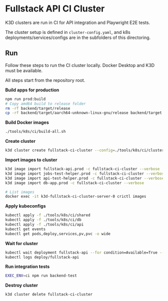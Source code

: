 # Fullstack API CI Cluster

K3D clusters are run in CI for API integration and Playwright E2E tests.

The cluster setup is defined in `cluster-config.yaml`, and k8s deployments/services/configs are in the subfolders of this directoring.

## Run

Follow these steps to run the CI cluster locally. Docker Desktop and K3D must be available.

All steps start from the repository root.

**Build apps for production**

```bash
npm run prod:build
# Copy amd64 build to release folder
rm -rf backend/target/release
cp -rf backend/target/aarch64-unknown-linux-gnu/release backend/target
```

**Build Docker images**

```bash
./tools/k8s/ci/build-all.sh
```

**Create cluster**

```bash
k3d cluster create fullstack-ci-cluster --config=./tools/k8s/ci/cluster-config.yaml
```

**Import images to cluster**

```bash
k3d image import fullstack-api.prod -c fullstack-ci-cluster --verbose
k3d image import jobs-test-helper.prod -c fullstack-ci-cluster --verbose
k3d image import api-test-helper.prod -c fullstack-ci-cluster --verbose
k3d image import db-app.prod -c fullstack-ci-cluster --verbose

# List images
docker exec -it k3d-fullstack-ci-cluster-server-0 crictl images
```

**Apply kubeconfigs**

```bash
kubectl apply -f ./tools/k8s/ci/shared
kubectl apply -f ./tools/k8s/ci/db
kubectl apply -f ./tools/k8s/ci/api
kubectl get events
kubectl get pods,deploy,services,pv,pvc -o wide
```

**Wait for cluster**

```bash
kubectl wait deployment fullstack-api --for condition=Available=True --timeout=90s
kubectl logs deploy/fullstack-api
```

**Run integration tests**

```bash
EXEC_ENV=ci npm run backend-test
```

**Destroy cluster**

```bash
k3d cluster delete fullstack-ci-cluster
```
